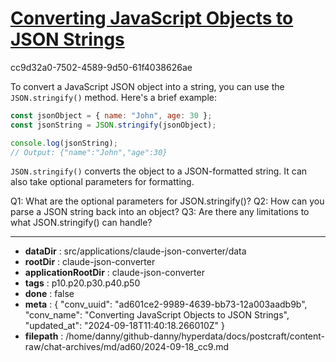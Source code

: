 # [Converting JavaScript Objects to JSON Strings](https://claude.ai/chat/ad601ce2-9989-4639-bb73-12a003aadb9b)

cc9d32a0-7502-4589-9d50-61f4038626ae

 To convert a JavaScript JSON object into a string, you can use the `JSON.stringify()` method. Here's a brief example:

```javascript
const jsonObject = { name: "John", age: 30 };
const jsonString = JSON.stringify(jsonObject);

console.log(jsonString);
// Output: {"name":"John","age":30}
```

`JSON.stringify()` converts the object to a JSON-formatted string. It can also take optional parameters for formatting.

Q1: What are the optional parameters for JSON.stringify()?
Q2: How can you parse a JSON string back into an object?
Q3: Are there any limitations to what JSON.stringify() can handle?

---

* **dataDir** : src/applications/claude-json-converter/data
* **rootDir** : claude-json-converter
* **applicationRootDir** : claude-json-converter
* **tags** : p10.p20.p30.p40.p50
* **done** : false
* **meta** : {
  "conv_uuid": "ad601ce2-9989-4639-bb73-12a003aadb9b",
  "conv_name": "Converting JavaScript Objects to JSON Strings",
  "updated_at": "2024-09-18T11:40:18.266010Z"
}
* **filepath** : /home/danny/github-danny/hyperdata/docs/postcraft/content-raw/chat-archives/md/ad60/2024-09-18_cc9.md